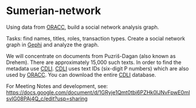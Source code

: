 # Sumerian-network
Using data from [ORACC](http://build-oracc.museum.upenn.edu/epsd2/u3adm), build a social network analysis graph.

Tasks: find names, titles, roles, transaction types. Create a social network graph in [Gephi](https://gephi.org/) and analyze the graph.

We will concentrate on documents from Puzriš-Dagan (also known as Drehem). There are approximately 15,000 such texts. In order to find the metadata use [CDLI](http://cdli.ucla.edu). [CDLI](http://cdli.ucla.edu) uses text IDs (six-digit P numbers) which are also used by [ORACC](http://oracc.org). You can download the entire [CDLI](http://cdli.ucla.edu) database.

For Meeting Notes and development, see: https://docs.google.com/document/d/1GRyje1Qmt0tbi6PZHk0lJNvFpwE0mIsvIG08PAj4Q_c/edit?usp=sharing
